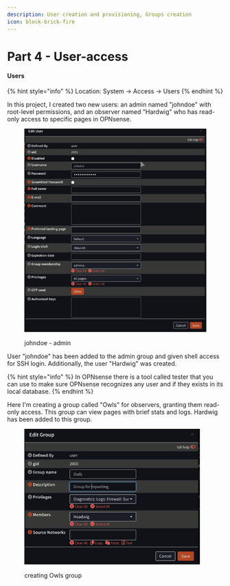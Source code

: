 ```yaml
---
description: User creation and provisioning, Groups creation
icon: block-brick-fire
---
```


# Part 4 - User-access

#### Users&#x20;

{% hint style="info" %}
Location: System → Access → Users&#x20;
{% endhint %}

In this project, I created two new users: an admin named "johndoe" with root-level permissions, and an observer named "Hardwig" who has read-only access to specific pages in OPNsense.

<figure><img src="../../../../.gitbook/assets/image (19).png" alt="" width="465"><figcaption><p>johndoe - admin</p></figcaption></figure>

User "johndoe" has been added to the admin group and given shell access for SSH login. Additionally, the user "Hardwig" was created.

{% hint style="info" %}
In OPNsense there is a tool called tester that you can use to make sure OPNsense recognizes any user and if they exists in its local database.&#x20;
{% endhint %}



Here I'm creating a group called "Owls" for observers, granting them read-only access. This group can view pages with brief stats and logs. Hardwig has been added to this group.

<figure><img src="../../../../.gitbook/assets/image (20).png" alt="" width="409"><figcaption><p>creating Owls group</p></figcaption></figure>

